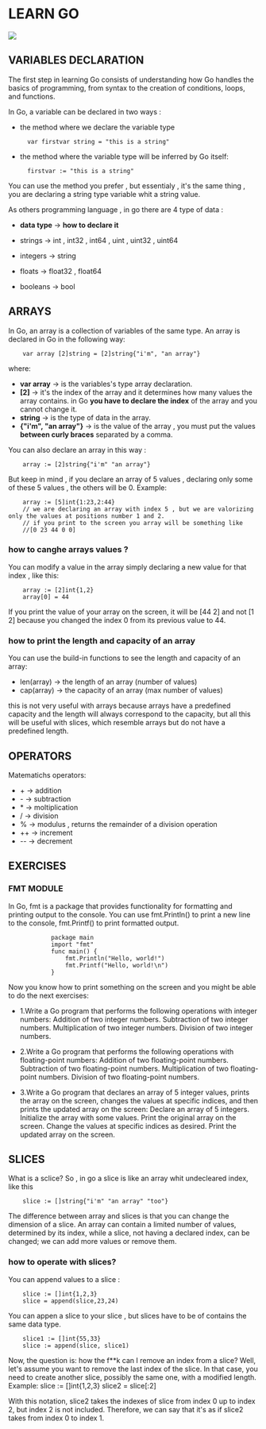 # LEARN GO  
![](https://www.filepicker.io/api/file/O8dz87hXSheB05h3nO4M)
## **VARIABLES DECLARATION**
The first step in learning Go consists of understanding how Go handles the basics of programming, from syntax to the creation of conditions, loops, and functions.

In Go, a variable can be declared in two ways :
- the method where we declare the variable type

        var firstvar string = "this is a string"

- the method where the variable type will be inferred by Go itself:

        firstvar := "this is a string" 

You can use the method you prefer , but essentialy , it's the same thing , you are declaring a string type variable whit a string value.

As others programming language , in go there are 4 type of data :

- **data type** -> **how to declare it**

- strings -> int , int32 , int64 , uint , uint32 , uint64 
- integers -> string
- floats -> float32 , float64
- booleans -> bool 

## **ARRAYS**

In Go, an array is a collection of variables of the same type.
An array is declared in Go in the following way:

        var array [2]string = [2]string{"i'm", "an array"}

where:

- **var array** -> is the variables's type array declaration.
- **[2]** -> it's the index of the array and it determines how many values the array contains. in Go **you have to declare the index** of the array and you cannot change it.
- **string** -> is the type of data in the array.
- **{"i'm", "an array"}** -> is the value of the array , you must put the values **between curly braces** separated by a comma. 

You can also declare an array in this way :

        array := [2]string{"i'm" "an array"}

But keep in mind , if you declare an array of 5 values , declaring only some of these 5 values , the others will be 0.
Example:

        array := [5]int{1:23,2:44}
        // we are declaring an array with index 5 , but we are valorizing only the values at positions number 1 and 2.
        // if you print to the screen you array will be something like
        //[0 23 44 0 0]

### **how to canghe arrays values ?**

You can modify a value in the array simply declaring a new value for that index , like this: 

        array := [2]int{1,2}
        array[0] = 44
If you print the value of your array on the screen, it will be [44 2] and not [1 2] because you changed the index 0 from its previous value to 44.

### **how to print the length and capacity of an array**

You can use the build-in functions to see the length and capacity of an array:
- len(array) -> the length of an array (number of values)
- cap(array) -> the capacity of an array (max number of values)

this is not very useful with arrays because arrays have a predefined capacity and the length will always correspond to the capacity, but all this will be useful with slices, which resemble arrays but do not have a predefined length.

## **OPERATORS** 
Matematichs operators:
- \+ -> addition
- \- -> subtraction
- \* -> moltiplication
- / -> division
- % -> modulus , returns the remainder of a division operation 
- ++ -> increment 
- \-- -> decrement

## **EXERCISES**

### **FMT MODULE**
In Go, fmt is a package that provides functionality for formatting and printing output to the console. You can use fmt.Println() to print a new line to the console, fmt.Printf() to print formatted output.

                package main
                import "fmt"
                func main() {
                    fmt.Println("Hello, world!")
                    fmt.Printf("Hello, world!\n")
                }

Now you know how to print something on the screen and you might be able to do the next exercises:

- 1.Write a Go program that performs the following operations with integer numbers:
Addition of two integer numbers.
Subtraction of two integer numbers.
Multiplication of two integer numbers.
Division of two integer numbers.

- 2.Write a Go program that performs the following operations with floating-point numbers:
Addition of two floating-point numbers.
Subtraction of two floating-point numbers.
Multiplication of two floating-point numbers.
Division of two floating-point numbers.

- 3.Write a Go program that declares an array of 5 integer values, prints the array on the screen, changes the values at specific indices, and then prints the updated array on the screen:
Declare an array of 5 integers.
Initialize the array with some values.
Print the original array on the screen.
Change the values at specific indices as desired.
Print the updated array on the screen.


## **SLICES**

What is a sclice? 
So , in go a slice is like an array whit undecleared index, like this 

        slice := []string{"i'm" "an array" "too"}

The difference between array and slices is that you can change the dimension of a slice.
An array can contain a limited number of values, determined by its index, while a slice, not having a declared index, can be changed; we can add more values or remove them.

### **how to operate with slices?**

You can append values to a slice :

        slice := []int{1,2,3}
        slice = append(slice,23,24)

You can appen a slice to your slice , but slices have to be of contains the same data type.

        slice1 := []int{55,33}
        slice := append(slice, slice1)

Now, the question is: how the f**k can I remove an index from a slice?
Well, let's assume you want to remove the last index of the slice. In that case, you need to create another slice, possibly the same one, with a modified length.
Example:
                slice := []int{1,2,3}
                slice2 = slice[:2]

With this notation, slice2 takes the indexes of slice from index 0 up to index 2, but index 2 is not included. Therefore, we can say that it's as if slice2 takes from index 0 to index 1. 
